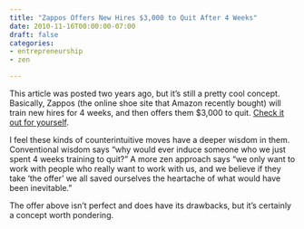 ```yaml
---
title: "Zappos Offers New Hires $3,000 to Quit After 4 Weeks"
date: 2010-11-16T00:00:00-07:00
draft: false
categories:
- entrepreneurship
- zen

---
```


This article was posted two years ago, but it’s still a pretty cool concept.  Basically, Zappos (the online shoe site that Amazon recently bought) will train new hires for 4 weeks, and then offers them $3,000 to quit. [Check it out for yourself](http://www.businessweek.com/smallbiz/content/sep2008/sb20080916_288698.htm).

I feel these kinds of counterintuitive moves have a deeper wisdom in them.  Conventional wisdom says “why would ever induce someone who we just spent 4 weeks training to quit?”  A more zen approach says “we only want to work with people who really want to work with us, and we believe if they take ‘the offer’ we all saved ourselves the heartache of what would have been inevitable.”

The offer above isn’t perfect and does have its drawbacks, but it’s certainly a concept worth pondering.